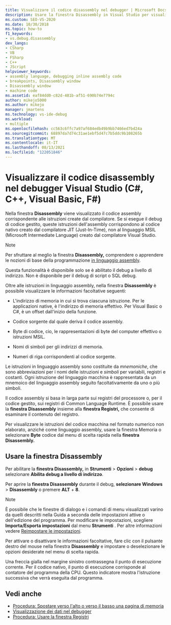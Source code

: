 ```yaml
---
title: Visualizzare il codice disassembly nel debugger | Microsoft Docs
description: Usare la finestra Disassembly in Visual Studio per visualizzare il codice dell'assembly corrispondente alle istruzioni create dal compilatore.
ms.custom: SEO-VS-2020
ms.date: 10/30/2018
ms.topic: how-to
f1_keywords:
- vs.debug.disassembly
dev_langs:
- CSharp
- VB
- FSharp
- C++
- JScript
helpviewer_keywords:
- assembly language, debugging inline assembly code
- breakpoints, Disassembly window
- Disassembly window
- machine code
ms.assetid: eaf84dd0-c82d-481b-af51-690b74e7794c
author: mikejo5000
ms.author: mikejo
manager: jmartens
ms.technology: vs-ide-debug
ms.workload:
- multiple
ms.openlocfilehash: cc563c6ffc7a97af684edb49b9bb7466ed7bd24a
ms.sourcegitcommit: 68897da7d74c31ae1ebf5d47c7b5ddc9b108265b
ms.translationtype: MT
ms.contentlocale: it-IT
ms.lasthandoff: 08/13/2021
ms.locfileid: "122051846"
---
```

# <a name="view-disassembly-code-in-the-visual-studio-debugger-c-c-visual-basic-f"></a>Visualizzare il codice disassembly nel debugger Visual Studio (C#, C++, Visual Basic, F#)

Nella finestra **Disassembly** viene visualizzato il codice assembly corrispondente alle istruzioni create dal compilatore. Se si esegue il debug di codice gestito, queste istruzioni dell'assembly corrispondono al codice nativo creato dal compilatore JIT (Just-In-Time), non al linguaggio MSIL (Microsoft Intermediate Language) creato dal compilatore Visual Studio.

> [!NOTE]
> Per sfruttare al meglio la finestra **Disassembly,** comprendere o apprendere le nozioni di base della programmazione [in linguaggio assembly](https://wikipedia.org/wiki/Assembly_language).

Questa funzionalità è disponibile solo se è abilitato il debug a livello di indirizzo. Non è disponibile per il debug di script o SQL debug.

Oltre alle istruzioni in linguaggio assembly, nella finestra **Disassembly** è possibile visualizzare le informazioni facoltative seguenti:

- L'indirizzo di memoria in cui si trova ciascuna istruzione. Per le applicazioni native, è l'indirizzo di memoria effettivo. Per Visual Basic o C#, è un offset dall'inizio della funzione.

- Codice sorgente dal quale deriva il codice assembly.

- Byte di codice, cio, le rappresentazioni di byte del computer effettivo o istruzioni MSIL.

- Nomi di simboli per gli indirizzi di memoria.

- Numeri di riga corrispondenti al codice sorgente.

Le istruzioni in linguaggio assembly sono costituite da *mnemoniche*, che sono abbreviazioni per i nomi delle istruzioni e *simboli* per variabili, registri e costanti. Ogni istruzione del linguaggio macchina è rappresentata da un mnemoico del linguaggio assembly seguito facoltativamente da uno o più simboli.

Il codice assembly si basa in larga parte sui registri del processore o, per il codice gestito, sui registri di Common Language Runtime. È possibile usare la **finestra Disassembly** insieme alla **finestra Registri,** che consente di esaminare il contenuto del registro.

Per visualizzare le istruzioni del codice macchina nel formato numerico  non elaborato, anziché come linguaggio assembly, usare la finestra Memoria o selezionare **Byte** codice dal menu di scelta rapida nella **finestra Disassembly.**

## <a name="use-the-disassembly-window"></a>Usare la finestra Disassembly

Per abilitare la **finestra Disassembly,** in **Strumenti**  >  **Opzioni**  >  **debug** selezionare **Abilita debug a livello di indirizzo**.

Per aprire la **finestra Disassembly** durante il debug, **selezionare Windows**  >  **Disassembly** o premere **ALT** + **8**.

> [!NOTE]
> È possibile che le finestre di dialogo e i comandi di menu visualizzati varino da quelli descritti nella Guida a seconda delle impostazioni attive o dell'edizione del programma. Per modificare le impostazioni, scegliere **Importa/Esporta impostazioni** dal menu **Strumenti** . Per altre informazioni vedere [Reimpostare le impostazioni](../ide/environment-settings.md#reset-settings).

Per attivare o disattivare le informazioni facoltative, fare clic con il pulsante destro del mouse nella finestra **Disassembly** e impostare o deselezionare le opzioni desiderate nel menu di scelta rapida.

Una freccia gialla nel margine sinistro contrassegna il punto di esecuzione corrente. Per il codice nativo, il punto di esecuzione corrisponde al contatore del programma della CPU. Questo indicatore mostra l'istruzione successiva che verrà eseguita dal programma.

## <a name="see-also"></a>Vedi anche

* [Procedura: Spostare verso l'alto o verso il basso una pagina di memoria](../debugger/how-to-page-up-or-down-in-memory.md)
* [Visualizzazione dei dati nel debugger](../debugger/viewing-data-in-the-debugger.md)
* [Procedura: Usare la finestra Registri](../debugger/how-to-use-the-registers-window.md)